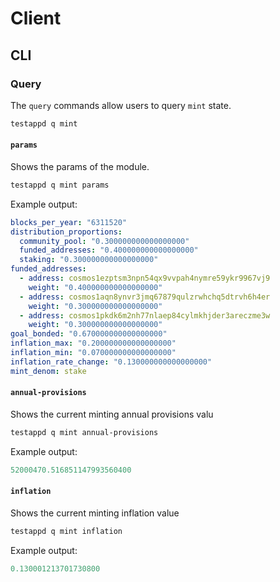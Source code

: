 <!--
order: 5
-->

# Client

## CLI

### Query

The `query` commands allow users to query `mint` state.

```sh
testappd q mint
```

#### `params`

Shows the params of the module.

```sh
testappd q mint params
```

Example output:

```yml
blocks_per_year: "6311520"
distribution_proportions:
  community_pool: "0.300000000000000000"
  funded_addresses: "0.400000000000000000"
  staking: "0.300000000000000000"
funded_addresses:
  - address: cosmos1ezptsm3npn54qx9vvpah4nymre59ykr9967vj9
    weight: "0.400000000000000000"
  - address: cosmos1aqn8ynvr3jmq67879qulzrwhchq5dtrvh6h4er
    weight: "0.300000000000000000"
  - address: cosmos1pkdk6m2nh77nlaep84cylmkhjder3areczme3w
    weight: "0.300000000000000000"
goal_bonded: "0.670000000000000000"
inflation_max: "0.200000000000000000"
inflation_min: "0.070000000000000000"
inflation_rate_change: "0.130000000000000000"
mint_denom: stake
```

#### `annual-provisions`

Shows the current minting annual provisions valu

```sh
testappd q mint annual-provisions
```

Example output:

```yml
52000470.516851147993560400
```

#### `inflation`

Shows the current minting inflation value

```sh
testappd q mint inflation
```

Example output:

```yml
0.130001213701730800
```
